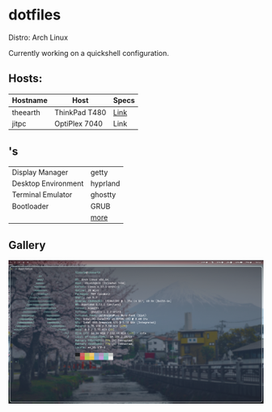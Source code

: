 # dotfiles
Distro: Arch Linux

Currently working on a quickshell configuration.

## Hosts:
| Hostname | Host | Specs |
| - | - | - |
| theearth | ThinkPad T480 | [Link](./md/theearth.md) |
| jitpc | OptiPlex 7040 | Link |

## 's
|  |  |
| - | - |
| Display Manager | getty |
| Desktop Environment | hyprland |
| Terminal Emulator | ghostty |
| Bootloader | GRUB |
|  | [more](./version1.md) |

## Gallery
![theearth](/gallery/theearth.png)